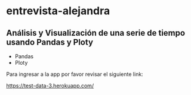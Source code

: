 # entrevista-alejandra

## Análisis y Visualización de una serie de tiempo usando Pandas y Ploty

- Pandas
- Ploty

Para ingresar a la app por favor revisar el siguiente link:

https://test-data-3.herokuapp.com/
